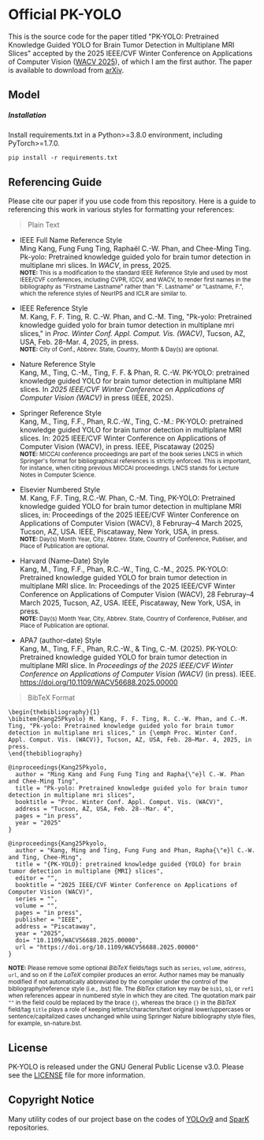 # Official PK-YOLO
This is the source code for the paper titled "PK-YOLO: Pretrained Knowledge Guided YOLO for Brain Tumor Detection in Multiplane MRI Slices" accepted by the 2025 IEEE/CVF Winter Conference on Applications of Computer Vision ([WACV 2025](https://wacv2025.thecvf.com)), of which I am the first author. The paper is available to download from [arXiv](https://arxiv.org/pdf/2410.21822). 
<!--
submitted to WACV 2025 (Paper ID: 466). This repository will be private before final decisions released to authors, i.e., Oct 28th, 2024.
## Errata
'Mamaba YOLO', which is a typo in the first version of the manuscript, shoule be Mamba YOLO.
-->
## Model

##### Installation
Install requirements.txt in a Python>=3.8.0 environment, including PyTorch>=1.7.0.
```
pip install -r requirements.txt
```

## Referencing Guide
Please cite our paper if you use code from this repository. Here is a guide to referencing this work in various styles for formatting your references:
> Plain Text
- IEEE Full Name Reference Style</br>
Ming Kang, Fung Fung Ting, Raphaël C.-W. Phan, and Chee-Ming Ting. Pk-yolo: Pretrained knowledge guided yolo for brain tumor detection in multiplane mri slices. In *WACV*, in press, 2025.</br>
<sup>**NOTE:** This is a modification to the standard IEEE Reference Style and used by most IEEE/CVF conferences, including CVPR, ICCV, and WACV, to render first names in the bibliography as "Firstname Lastname" rather than "F. Lastname" or "Lastname, F.", which the reference styles of NeurIPS and ICLR are similar to.

- IEEE Reference Style</br>
M. Kang, F. F. Ting, R. C.-W. Phan, and C.-M. Ting, "Pk-yolo: Pretrained knowledge guided yolo for brain tumor detection in multiplane mri slices," in *Proc. Winter Conf. Appl. Comput. Vis. (WACV)*, Tucson, AZ, USA, Feb. 28–Mar. 4, 2025, in press.</br>
<sup>**NOTE:** City of Conf., Abbrev. State, Country, Month & Day(s) are optional.</sup>

- Nature Reference Style</br>
Kang, M., Ting, C.-M., Ting, F. F. & Phan, R. C.-W. PK-YOLO: pretrained knowledge guided YOLO for brain tumor detection in multiplane MRI slices. In *2025 IEEE/CVF Winter Conference on Applications of Computer Vision (WACV)* in press (IEEE, 2025).</br>

- Springer Reference Style</br>
Kang, M., Ting, F.F., Phan, R.C.-W., Ting, C.-M.: PK-YOLO: pretrained knowledge guided YOLO for brain tumor detection in multiplane MRI slices. In: 2025 IEEE/CVF Winter Conference on Applications of Computer Vision (WACV), in press. IEEE, Piscataway (2025)</br>
<sup>**NOTE:** MICCAI conference proceedings are part of the book series LNCS in which Springer's format for bibliographical references is strictly enforced. This is important, for instance, when citing previous MICCAI proceedings. LNCS stands for Lecture Notes in Computer Science.</sup>

- Elsevier Numbered Style</br>
M. Kang, F.F. Ting, R.C.-W. Phan, C.-M. Ting, PK-YOLO: Pretrained knowledge guided YOLO for brain tumor detection in multiplane MRI slices, in: Proceedings of the 2025 IEEE/CVF Winter Conference on Applications of Computer Vision (WACV), 8 Februray–4 March 2025, Tucson, AZ, USA. IEEE, Piscataway, New York, USA, in press.</br>
<sup>**NOTE:** Day(s) Month Year, City, Abbrev. State, Country of Conference, Publiser, and Place of Publication are optional.</sup>

- Harvard (Name–Date) Style</br>
Kang, M., Ting, F.F., Phan, R.C.-W., Ting, C.-M., 2025. PK-YOLO: Pretrained knowledge guided YOLO for brain tumor detection in multiplane MRI slice. In: Proceedings of the 2025 IEEE/CVF Winter Conference on Applications of Computer Vision (WACV), 28 Februray–4 March 2025, Tucson, AZ, USA. IEEE, Piscataway, New York, USA, in press.</br>
<sup>**NOTE:** Day(s) Month Year, City, Abbrev. State, Country of Conference, Publiser, and Place of Publication are optional.</sup>

- APA7 (author–date) Style</br>
Kang, M., Ting, F.F., Phan, R.C.-W., & Ting, C.-M. (2025). PK-YOLO: Pretrained knowledge guided YOLO for brain tumor detection in multiplane MRI slice. In *Proceedings of the 2025 IEEE/CVF Winter Conference on Applications of Computer Vision (WACV)* (in press). IEEE. https://doi.org/10.1109/WACV56688.2025.00000</br>


> BibTeX Format</br>
```
\begin{thebibliography}{1}
\bibitem{Kang25Pkyolo} M. Kang, F. F. Ting, R. C.-W. Phan, and C.-M. Ting, "Pk-yolo: Pretrained knowledge guided yolo for brain tumor detection in multiplane mri slices," in {\emph Proc. Winter Conf. Appl. Comput. Vis. (WACV)}, Tucson, AZ, USA, Feb. 28–Mar. 4, 2025, in press.
\end{thebibliography}
```
```
@inproceedings{Kang25Pkyolo,
  author = "Ming Kang and Fung Fung Ting and Rapha{\"e}l C.-W. Phan and Chee-Ming Ting",
  title = "Pk-yolo: Pretrained knowledge guided yolo for brain tumor detection in multiplane mri slices",
  booktitle = "Proc. Winter Conf. Appl. Comput. Vis. (WACV)",
  address = "Tucson, AZ, USA, Feb. 28--Mar. 4",
  pages = "in press",
  year = "2025"
}
```
```
@inproceedings{Kang25Pkyolo,
  author = "Kang, Ming and Ting, Fung Fung and Phan, Rapha{\"e}l C.-W. and Ting, Chee-Ming",
  title = "{PK-YOLO}: pretrained knowledge guided {YOLO} for brain tumor detection in multiplane {MRI} slices",
  editor = "",
  booktitle = "2025 IEEE/CVF Winter Conference on Applications of Computer Vision (WACV)",
  series = "",
  volume = "",
  pages = "in press",
  publisher = "IEEE",
  address = "Piscataway",
  year = "2025",
  doi= "10.1109/WACV56688.2025.00000",
  url = "https://doi.org/10.1109/WACV56688.2025.00000"
}
```
<sup>**NOTE:** Please remove some optional *BibTeX* fields/tags such as `series`, `volume`, `address`, `url`, and so on if the *LaTeX* compiler produces an error. Author names may be manually modified if not automatically abbreviated by the compiler under the control of the bibliography/reference style (i.e., .bst) file. The *BibTex* citation key may be `bib1`, `b1`, or `ref1` when references appear in numbered style in which they are cited. The quotation mark pair `""` in the field could be replaced by the brace `{}`, whereas the brace `{}` in the *BibTeX* field/tag `title` plays a role of keeping letters/characters/text original lower/uppercases or sentence/capitalized cases unchanged while using Springer Nature bibliography style files, for example, sn-nature.bst.</sup>

## License
PK-YOLO is released under the GNU General Public License v3.0. Please see the [LICENSE](https://github.com/mkang315/PK-YOLO/blob/main/LICENSE) file for more information.

## Copyright Notice
Many utility codes of our project base on the codes of [YOLOv9](https://github.com/WongKinYiu/yolov9) and [SparK](https://github.com/keyu-tian/SparK) repositories.
